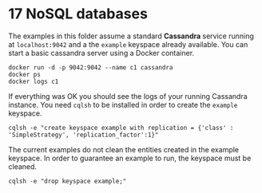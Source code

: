 # 17 NoSQL databases

The examples in this folder assume a standard **Cassandra** service running at 
`localhost:9042` and a the `example` keyspace already available. You can start a basic
cassandra server using a Docker container.

```
docker run -d -p 9042:9042 --name c1 cassandra
docker ps
docker logs c1
```
If everything was OK you should see the logs of your running Cassandra instance.
You need `cqlsh` to be installed in order to create the `example` keyspace.

```
cqlsh -e "create keyspace example with replication = {'class' : 'SimpleStrategy', 'replication_factor':1}"
```

The current examples do not clean the entities created in the example keyspace.
In order to guarantee an example to run, the keyspace must be cleaned.

```
cqlsh -e "drop keyspace example;"
```
